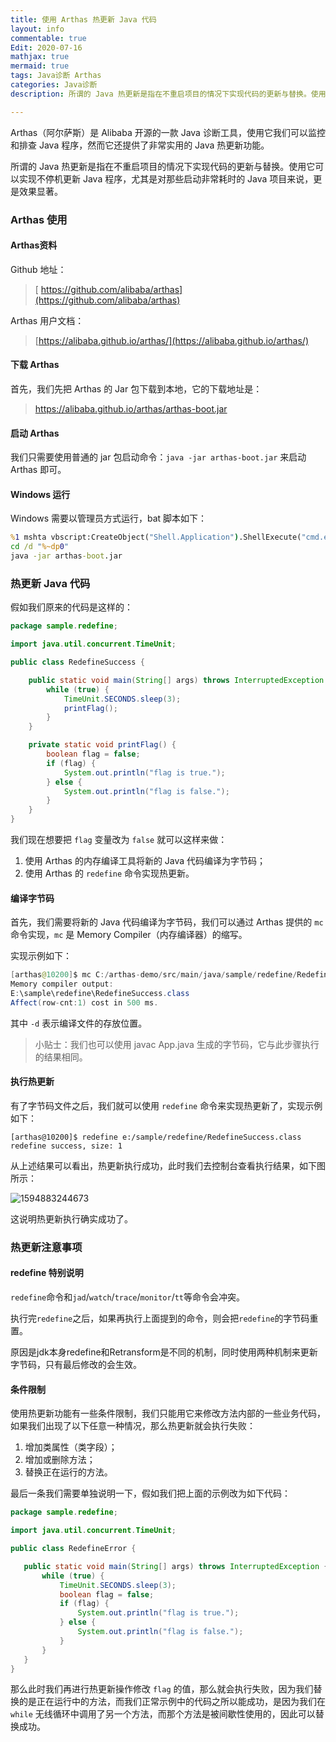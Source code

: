 ```yaml
---
title: 使用 Arthas 热更新 Java 代码
layout: info
commentable: true
Edit: 2020-07-16
mathjax: true
mermaid: true
tags: Java诊断 Arthas
categories: Java诊断
description: 所谓的 Java 热更新是指在不重启项目的情况下实现代码的更新与替换。使用它可以实现不停机更新 Java 程序，尤其是对那些启动非常耗时的 Java 项目来说，更是效果显著。

---
```


Arthas（阿尔萨斯）是 Alibaba 开源的一款 Java 诊断工具，使用它我们可以监控和排查 Java 程序，然而它还提供了非常实用的 Java 热更新功能。

所谓的 Java 热更新是指在不重启项目的情况下实现代码的更新与替换。使用它可以实现不停机更新 Java 程序，尤其是对那些启动非常耗时的 Java 项目来说，更是效果显著。

### Arthas 使用

#### Arthas资料

Github 地址：

> [ https://github.com/alibaba/arthas](https://github.com/alibaba/arthas)

Arthas
用户文档：

> [https://alibaba.github.io/arthas/](https://alibaba.github.io/arthas/)

#### 下载 Arthas

首先，我们先把 Arthas 的 Jar 包下载到本地，它的下载地址是：

> https://alibaba.github.io/arthas/arthas-boot.jar

#### 启动 Arthas

我们只需要使用普通的 jar 包启动命令：`java -jar arthas-boot.jar` 来启动 Arthas 即可。

#### Windows 运行

Windows 需要以管理员方式运行，bat 脚本如下：

```bat
%1 mshta vbscript:CreateObject("Shell.Application").ShellExecute("cmd.exe","/c %~s0 ::","","runas",1)(window.close)&&exit
cd /d "%~dp0"
java -jar arthas-boot.jar
```

### 热更新 Java 代码

假如我们原来的代码是这样的：

```java
package sample.redefine;

import java.util.concurrent.TimeUnit;

public class RedefineSuccess {

	public static void main(String[] args) throws InterruptedException {
        while (true) {
            TimeUnit.SECONDS.sleep(3);
            printFlag();
        }
    }

    private static void printFlag() {
        boolean flag = false;
        if (flag) {
            System.out.println("flag is true.");
        } else {
            System.out.println("flag is false.");
        }
    }
}
```

我们现在想要把 `flag` 变量改为 `false` 就可以这样来做：

1. 使用 Arthas 的内存编译工具将新的 Java 代码编译为字节码；
2. 使用 Arthas 的 `redefine` 命令实现热更新。

#### 编译字节码

首先，我们需要将新的 Java 代码编译为字节码，我们可以通过 Arthas 提供的 `mc` 命令实现，`mc` 是 Memory Compiler（内存编译器）的缩写。

实现示例如下：

```java
[arthas@10200]$ mc C:/arthas-demo/src/main/java/sample/redefine/RedefineSuccess.java -d  E:
Memory compiler output:
E:\sample\redefine\RedefineSuccess.class
Affect(row-cnt:1) cost in 500 ms.
```

其中 `-d` 表示编译文件的存放位置。

> 小贴士：我们也可以使用 javac App.java 生成的字节码，它与此步骤执行的结果相同。

#### 执行热更新

有了字节码文件之后，我们就可以使用 `redefine` 命令来实现热更新了，实现示例如下：

```
[arthas@10200]$ redefine e:/sample/redefine/RedefineSuccess.class
redefine success, size: 1
```

从上述结果可以看出，热更新执行成功，此时我们去控制台查看执行结果，如下图所示：

![1594883244673]({{site.images_base}}/2020/07/1594883244673.png)

这说明热更新执行确实成功了。

### 热更新注意事项

#### redefine 特别说明

`redefine`命令和`jad`/`watch`/`trace`/`monitor`/`tt`等命令会冲突。

执行完`redefine`之后，如果再执行上面提到的命令，则会把`redefine`的字节码重置。 

原因是jdk本身redefine和Retransform是不同的机制，同时使用两种机制来更新字节码，只有最后修改的会生效。

#### 条件限制

使用热更新功能有一些条件限制，我们只能用它来修改方法内部的一些业务代码，如果我们出现了以下任意一种情况，那么热更新就会执行失败：

1. 增加类属性（类字段）；
2. 增加或删除方法；
3. 替换正在运行的方法。

最后一条我们需要单独说明一下，假如我们把上面的示例改为如下代码：


 ```java
package sample.redefine;

import java.util.concurrent.TimeUnit;

public class RedefineError {

	public static void main(String[] args) throws InterruptedException {
		while (true) {
			TimeUnit.SECONDS.sleep(3);
			boolean flag = false;
	        if (flag) {
	            System.out.println("flag is true.");
	        } else {
	            System.out.println("flag is false.");
	        }
		}
	}
}

 ```

那么此时我们再进行热更新操作修改 `flag` 的值，那么就会执行失败，因为我们替换的是正在运行中的方法，而我们正常示例中的代码之所以能成功，是因为我们在 `while` 无线循环中调用了另一个方法，而那个方法是被间歇性使用的，因此可以替换成功。
